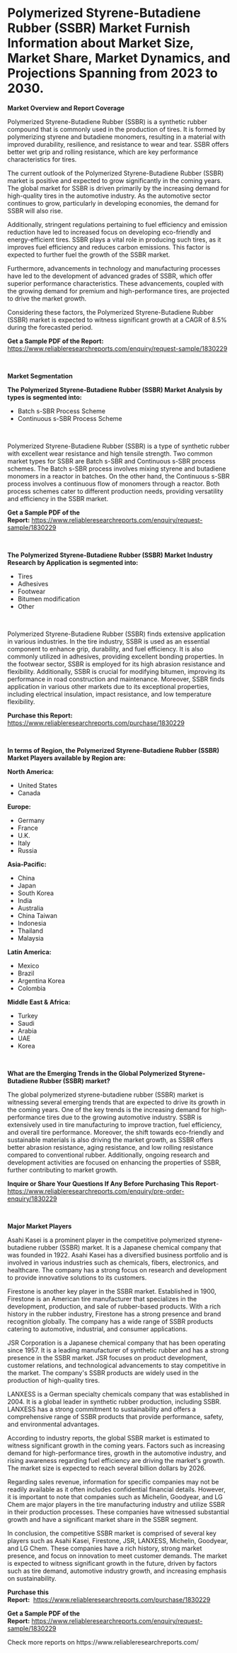 <p><h1>Polymerized Styrene-Butadiene Rubber (SSBR) Market Furnish Information about Market Size, Market Share, Market Dynamics, and Projections Spanning from 2023 to 2030.</h1></p><p><strong>Market Overview and Report Coverage</strong></p>
<p><p>Polymerized Styrene-Butadiene Rubber (SSBR) is a synthetic rubber compound that is commonly used in the production of tires. It is formed by polymerizing styrene and butadiene monomers, resulting in a material with improved durability, resilience, and resistance to wear and tear. SSBR offers better wet grip and rolling resistance, which are key performance characteristics for tires.</p><p>The current outlook of the Polymerized Styrene-Butadiene Rubber (SSBR) market is positive and expected to grow significantly in the coming years. The global market for SSBR is driven primarily by the increasing demand for high-quality tires in the automotive industry. As the automotive sector continues to grow, particularly in developing economies, the demand for SSBR will also rise.</p><p>Additionally, stringent regulations pertaining to fuel efficiency and emission reduction have led to increased focus on developing eco-friendly and energy-efficient tires. SSBR plays a vital role in producing such tires, as it improves fuel efficiency and reduces carbon emissions. This factor is expected to further fuel the growth of the SSBR market.</p><p>Furthermore, advancements in technology and manufacturing processes have led to the development of advanced grades of SSBR, which offer superior performance characteristics. These advancements, coupled with the growing demand for premium and high-performance tires, are projected to drive the market growth.</p><p>Considering these factors, the Polymerized Styrene-Butadiene Rubber (SSBR) market is expected to witness significant growth at a CAGR of 8.5% during the forecasted period.</p></p>
<p><strong>Get a Sample PDF of the Report:</strong> <a href="https://www.reliableresearchreports.com/enquiry/request-sample/1830229">https://www.reliableresearchreports.com/enquiry/request-sample/1830229</a></p>
<p>&nbsp;</p>
<p><strong>Market Segmentation</strong></p>
<p><strong>The Polymerized Styrene-Butadiene Rubber (SSBR) Market Analysis by types is segmented into:</strong></p>
<p><ul><li>Batch s-SBR Process Scheme</li><li>Continuous s-SBR Process Scheme</li></ul></p>
<p>&nbsp;</p>
<p><p>Polymerized Styrene-Butadiene Rubber (SSBR) is a type of synthetic rubber with excellent wear resistance and high tensile strength. Two common market types for SSBR are Batch s-SBR and Continuous s-SBR process schemes. The Batch s-SBR process involves mixing styrene and butadiene monomers in a reactor in batches. On the other hand, the Continuous s-SBR process involves a continuous flow of monomers through a reactor. Both process schemes cater to different production needs, providing versatility and efficiency in the SSBR market.</p></p>
<p><strong>Get a Sample PDF of the Report:</strong>&nbsp;<a href="https://www.reliableresearchreports.com/enquiry/request-sample/1830229">https://www.reliableresearchreports.com/enquiry/request-sample/1830229</a></p>
<p>&nbsp;</p>
<p><strong>The Polymerized Styrene-Butadiene Rubber (SSBR) Market Industry Research by Application is segmented into:</strong></p>
<p><ul><li>Tires</li><li>Adhesives</li><li>Footwear</li><li>Bitumen modification</li><li>Other</li></ul></p>
<p>&nbsp;</p>
<p><p>Polymerized Styrene-Butadiene Rubber (SSBR) finds extensive application in various industries. In the tire industry, SSBR is used as an essential component to enhance grip, durability, and fuel efficiency. It is also commonly utilized in adhesives, providing excellent bonding properties. In the footwear sector, SSBR is employed for its high abrasion resistance and flexibility. Additionally, SSBR is crucial for modifying bitumen, improving its performance in road construction and maintenance. Moreover, SSBR finds application in various other markets due to its exceptional properties, including electrical insulation, impact resistance, and low temperature flexibility.</p></p>
<p><strong>Purchase this Report:</strong>&nbsp; <a href="https://www.reliableresearchreports.com/purchase/1830229">https://www.reliableresearchreports.com/purchase/1830229</a></p>
<p>&nbsp;</p>
<p><strong>In terms of Region, the Polymerized Styrene-Butadiene Rubber (SSBR) Market Players available by Region are:</strong></p>
<p>
    <p> <strong> North America: </strong>
        <ul>
            <li>United States</li>
            <li>Canada</li>
        </ul>
        </p> 
    <p> <strong> Europe: </strong>
        <ul>
            <li>Germany</li>
            <li>France</li>
            <li>U.K.</li>
            <li>Italy</li>
            <li>Russia</li>
        </ul>
        </p> 
    <p> <strong> Asia-Pacific: </strong>
        <ul>
            <li>China</li>
            <li>Japan</li>
            <li>South Korea</li>
            <li>India</li>
            <li>Australia</li>
            <li>China Taiwan</li>
            <li>Indonesia</li>
            <li>Thailand</li>
            <li>Malaysia</li>
        </ul>
        </p> 
    <p> <strong> Latin America: </strong>
        <ul>
            <li>Mexico</li>
            <li>Brazil</li>
            <li>Argentina Korea</li>
            <li>Colombia</li>
        </ul>
        </p> 
    <p> <strong> Middle East & Africa: </strong>
        <ul>
            <li>Turkey</li>
            <li>Saudi</li>
            <li>Arabia</li>
            <li>UAE</li>
            <li>Korea</li>
        </ul>
    </p>
    </p>
<p>&nbsp;</p>
<p><strong>What are the Emerging Trends in the Global Polymerized Styrene-Butadiene Rubber (SSBR) market?</strong></p>
<p><p>The global polymerized styrene-butadiene rubber (SSBR) market is witnessing several emerging trends that are expected to drive its growth in the coming years. One of the key trends is the increasing demand for high-performance tires due to the growing automotive industry. SSBR is extensively used in tire manufacturing to improve traction, fuel efficiency, and overall tire performance. Moreover, the shift towards eco-friendly and sustainable materials is also driving the market growth, as SSBR offers better abrasion resistance, aging resistance, and low rolling resistance compared to conventional rubber. Additionally, ongoing research and development activities are focused on enhancing the properties of SSBR, further contributing to market growth.</p></p>
<p><strong>Inquire or Share Your Questions If Any Before Purchasing This Report</strong>- <a href="https://www.reliableresearchreports.com/enquiry/pre-order-enquiry/1830229">https://www.reliableresearchreports.com/enquiry/pre-order-enquiry/1830229</a></p>
<p>&nbsp;</p>
<p><strong>Major Market Players</strong></p>
<p><p>Asahi Kasei is a prominent player in the competitive polymerized styrene-butadiene rubber (SSBR) market. It is a Japanese chemical company that was founded in 1922. Asahi Kasei has a diversified business portfolio and is involved in various industries such as chemicals, fibers, electronics, and healthcare. The company has a strong focus on research and development to provide innovative solutions to its customers.</p><p>Firestone is another key player in the SSBR market. Established in 1900, Firestone is an American tire manufacturer that specializes in the development, production, and sale of rubber-based products. With a rich history in the rubber industry, Firestone has a strong presence and brand recognition globally. The company has a wide range of SSBR products catering to automotive, industrial, and consumer applications.</p><p>JSR Corporation is a Japanese chemical company that has been operating since 1957. It is a leading manufacturer of synthetic rubber and has a strong presence in the SSBR market. JSR focuses on product development, customer relations, and technological advancements to stay competitive in the market. The company's SSBR products are widely used in the production of high-quality tires.</p><p>LANXESS is a German specialty chemicals company that was established in 2004. It is a global leader in synthetic rubber production, including SSBR. LANXESS has a strong commitment to sustainability and offers a comprehensive range of SSBR products that provide performance, safety, and environmental advantages.</p><p>According to industry reports, the global SSBR market is estimated to witness significant growth in the coming years. Factors such as increasing demand for high-performance tires, growth in the automotive industry, and rising awareness regarding fuel efficiency are driving the market's growth. The market size is expected to reach several billion dollars by 2026.</p><p>Regarding sales revenue, information for specific companies may not be readily available as it often includes confidential financial details. However, it is important to note that companies such as Michelin, Goodyear, and LG Chem are major players in the tire manufacturing industry and utilize SSBR in their production processes. These companies have witnessed substantial growth and have a significant market share in the SSBR segment.</p><p>In conclusion, the competitive SSBR market is comprised of several key players such as Asahi Kasei, Firestone, JSR, LANXESS, Michelin, Goodyear, and LG Chem. These companies have a rich history, strong market presence, and focus on innovation to meet customer demands. The market is expected to witness significant growth in the future, driven by factors such as tire demand, automotive industry growth, and increasing emphasis on sustainability.</p></p>
<p><strong>Purchase this Report:</strong>&nbsp;&nbsp;<a href="https://www.reliableresearchreports.com/purchase/1830229">https://www.reliableresearchreports.com/purchase/1830229</a></p>
<p></p>
<p><strong>Get a Sample PDF of the Report:</strong>&nbsp;<a href="https://www.reliableresearchreports.com/enquiry/request-sample/1830229">https://www.reliableresearchreports.com/enquiry/request-sample/1830229</a></p>
<p>Check more reports on https://www.reliableresearchreports.com/</p>